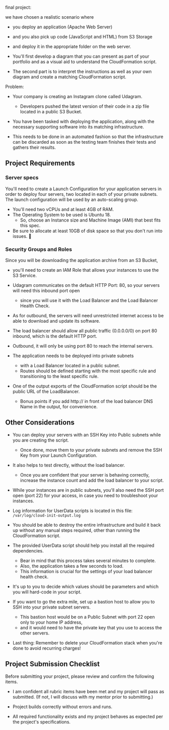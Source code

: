 
final project:

we have chosen a realistic scenario where
- you deploy an application (Apache Web Server)
- and you also pick up code (JavaScript and HTML) from S3 Storage
- and deploy it in the appropriate folder on the web server.

- You'll first develop a diagram that you can present as part of your portfolio and as a visual aid to understand the CloudFormation script.
- The second part is to interpret the instructions as well as your own diagram and create a matching CloudFormation script.

Problem:

- Your company is creating an Instagram clone called Udagram.
   - Developers pushed the latest version of their code in a zip file located in a public S3 Bucket.

- You have been tasked with deploying the application, along with the necessary supporting software into its matching infrastructure.

- This needs to be done in an automated fashion so that the infrastructure can be discarded as soon as the testing team finishes their tests and gathers their results.

## Project Requirements

### Server specs
You'll need to create a Launch Configuration for your application servers in order to deploy four servers, two located in each of your private subnets.
The launch configuration will be used by an auto-scaling group.

- You'll need two vCPUs and at least 4GB of RAM.
- The Operating System to be used is Ubuntu 18.
   - So, choose an Instance size and Machine Image (AMI) that best fits this spec.
- Be sure to allocate at least 10GB of disk space so that you don't run into issues. 

### Security Groups and Roles
Since you will be downloading the application archive from an S3 Bucket,
- you'll need to create an IAM Role that allows your instances to use the S3 Service.

- Udagram communicates on the default HTTP Port: 80, so your servers will need this inbound port open
   - since you will use it with the Load Balancer and the Load Balancer Health Check.
- As for outbound, the servers will need unrestricted internet access to be able to download and update its software.

- The load balancer should allow all public traffic (0.0.0.0/0) on port 80 inbound, which is the default HTTP port.
- Outbound, it will only be using port 80 to reach the internal servers.

- The application needs to be deployed into private subnets
   - with a Load Balancer located in a public subnet.
   - Routes should be defined starting with the most specific rule and transitioning to the least specific rule.

- One of the output exports of the CloudFormation script should be the public URL of the LoadBalancer.
   - Bonus points if you add http:// in front of the load balancer DNS Name in the output, for convenience.


## Other Considerations

- You can deploy your servers with an SSH Key into Public subnets while you are creating the script.
   - Once done, move them to your private subnets and remove the SSH Key from your Launch Configuration.

- It also helps to test directly, without the load balancer.
   - Once you are confident that your server is behaving correctly, increase the instance count and add the load balancer to your script.

- While your instances are in public subnets, you'll also need the SSH port open (port 22) for your access, in case you need to troubleshoot your instances.

- Log information for UserData scripts is located in this file: `/var/log/cloud-init-output.log`

- You should be able to destroy the entire infrastructure and build it back up without any manual steps required, other than running the CloudFormation script.

- The provided UserData script should help you install all the required dependencies.
   - Bear in mind that this process takes several minutes to complete.
   - Also, the application takes a few seconds to load.
   - This information is crucial for the settings of your load balancer health check.

- It's up to you to decide which values should be parameters and which you will hard-code in your script.

- If you want to go the extra mile, set up a bastion host to allow you to SSH into your private subnet servers.
   - This bastion host would be on a Public Subnet with port 22 open only to your home IP address,
   - and it would need to have the private key that you use to access the other servers.

- Last thing: Remember to delete your CloudFormation stack when you're done to avoid recurring charges!



## Project Submission Checklist
Before submitting your project, please review and confirm the following items.

 - I am confident all rubric items have been met and my project will pass as submitted. (If not, I will discuss with my mentor prior to submitting.)

 - Project builds correctly without errors and runs.

 - All required functionality exists and my project behaves as expected per the project's specifications.

